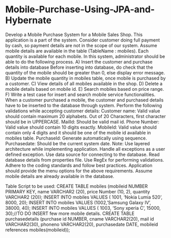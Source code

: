 # Mobile-Purchase-Using-JPA-and-Hybernate
Develop a Mobile Purchase System for a Mobile Sales Shop. This application is a part of the system. Consider customer doing full payment by cash, so payment details are not in the scope of our system. Assume mobile details are available in the table (TableName : mobiles). Each quantity is available for each mobile. In this system, administrator should be able to do the following process. A) Insert the customer and purchase details into database Before inserting into database, do check that the quantity of the mobile should be greater than 0, else display error message. B) Update the mobile quantity in mobiles table, once mobile is purchased by a customer. C) View details of all mobiles available in the shop. D) Delete a mobile details based on mobile id. E) Search mobiles based on price range. F) Write a test case for insert and search mobile service functionalities. When a customer purchased a mobile, the customer and purchased details have to be inserted to the database through system. Perform the following validations while accepting customer details: Customer name: Valid value should contain maximum 20 alphabets. Out of 20 Characters, first character should be in UPPERCASE. MailId: Should be valid mail id. Phone Number: Valid value should contain 10 digits exactly. MobileId: Valid value should contain only 4 digits and it should be one of the mobile id available in mobiles table. PurchaseId: Generate automatically using sequence. Purchasedate: Should be the current system date. Note: Use layered architecture while implementing application. Handle all exceptions as a user defined exception. Use data source for connecting to the database. Read database details from properties file. Use RegEx for performing validations. Adhere to the coding standards and follow best practices. Application should provide the menu options for the above requirements. Assume mobile details are already available in the database.

Table Script to be used: CREATE TABLE mobiles (mobileid NUMBER PRIMARY KEY, name VARCHAR2 (20), price Number (10, 2), quantity VARCHAR2 (20)); INSERT INTO mobiles VALUES ( 1001, ‘Nokia Lumia 520’, 8000, 20); INSERT INTO mobiles VALUES (1002,’Samsung Galaxy IV’, 38000, 40); INSERT INTO mobiles VALUES ( 1003, ‘Sony xperia C’, 15000, 30);//TO DO INSERT few more mobile details. CREATE TABLE purchasedetails (purchase id NUMBER, cname VARCHAR2(20), mail id VARCHAR2(30), phoneno VARCHAR2(20), purchasedate DATE, mobileid references mobiles(mobileid));
